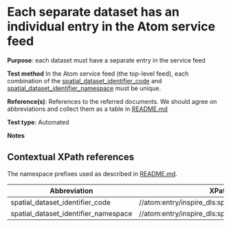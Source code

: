 # Each separate dataset has an individual entry in the Atom service feed

**Purpose**: each dataset must have a separate entry in the service feed

**Test method**
In the Atom service feed (the top-level feed), each combination of the [spatial_dataset_identifier_code](#spatial_dataset_identifier_code) and [spatial_dataset_identifier_namespace](#spatial_dataset_identifier_namespace) must be unique.

**Reference(s)**: References to the referred documents. We should agree on abbreviations and collect them as a table in [README.md](README.md)

**Test type**: Automated

**Notes**


## Contextual XPath references

The namespace prefixes used as described in [README.md](README.md#namespaces).

Abbreviation                                               |  XPath expression
---------------------------------------------------------- | -------------------------------------------------------------------------
spatial_dataset_identifier_code <a name="spatial_dataset_identifier_code"></a>   | //atom:entry/inspire_dls:spatial_dataset_identifier_code
spatial_dataset_identifier_namespace <a name="spatial_dataset_identifier_namespace"></a>   | //atom:entry/inspire_dls:spatial_dataset_identifier_namespace
